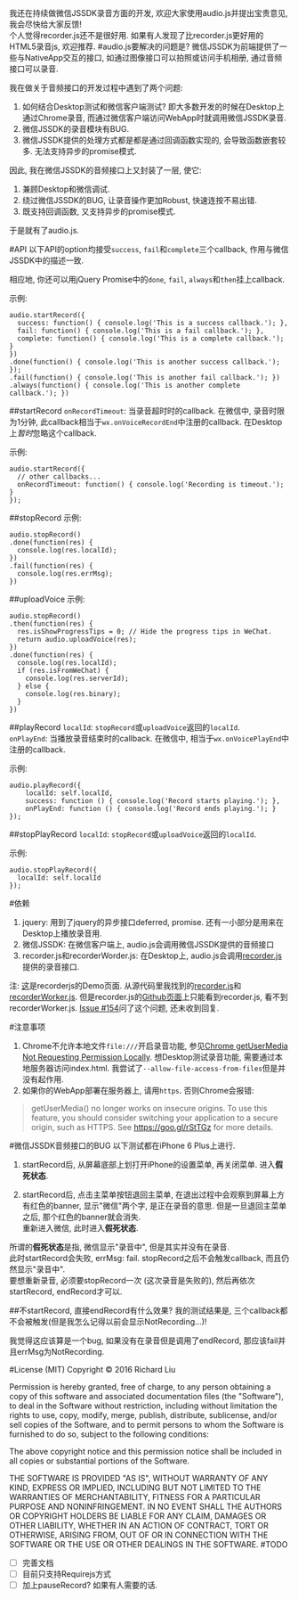 我还在持续做微信JSSDK录音方面的开发, 欢迎大家使用audio.js并提出宝贵意见, 我会尽快给大家反馈!  
个人觉得recorder.js还不是很好用. 如果有人发现了比recorder.js更好用的HTML5录音js, 欢迎推荐.
#audio.js要解决的问题是?
微信JSSDK为前端提供了一些与NativeApp交互的接口, 如通过图像接口可以拍照或访问手机相册, 通过音频接口可以录音.

我在做关于音频接口的开发过程中遇到了两个问题:  
1. 如何结合Desktop测试和微信客户端测试? 即大多数开发的时候在Desktop上通过Chrome录音, 而通过微信客户端访问WebApp时就调用微信JSSDK录音.  
2. 微信JSSDK的录音模块有BUG.  
3. 微信JSSDK提供的处理方式都是都是通过回调函数实现的, 会导致函数嵌套较多. 无法支持异步的promise模式.

因此, 我在微信JSSDK的音频接口上又封装了一层, 使它:  
1. 兼顾Desktop和微信调试.  
2. 绕过微信JSSDK的BUG, 让录音操作更加Robust, 快速连按不易出错.  
3. 既支持回调函数, 又支持异步的promise模式.

于是就有了audio.js.

#API
以下API的option均接受`success`, `fail`和`complete`三个callback, 作用与微信JSSDK中的描述一致.

相应地, 你还可以用jQuery Promise中的`done`, `fail`, `always`和`then`挂上callback.

示例:
```
audio.startRecord({
  success: function() { console.log('This is a success callback.'); },
  fail: function() { console.log('This is a fail callback.'); },
  complete: function() { console.log('This is a complete callback.'); }
})
.done(function() { console.log('This is another success callback.'); });
.fail(function() { console.log('This is another fail callback.'); })
.always(function() { console.log('This is another complete callback.'); })
```

##startRecord
`onRecordTimeout`: 当录音超时时的callback. 在微信中, 录音时限为1分钟, 此callback相当于`wx.onVoiceRecordEnd`中注册的callback. 在Desktop上*暂时*忽略这个callback.

示例:
```
audio.startRecord({
  // other callbacks...
  onRecordTimeout: function() { console.log('Recording is timeout.'); }
});
```
##stopRecord
示例:
```
audio.stopRecord()
.done(function(res) {
  console.log(res.localId);
})
.fail(function(res) {
  console.log(res.errMsg);
})
```
##uploadVoice
示例:
```
audio.stopRecord()
.then(function(res) {
  res.isShowProgressTips = 0; // Hide the progress tips in WeChat.
  return audio.uploadVoice(res);
})
.done(function(res) {
  console.log(res.localId);
  if (res.isFromWeChat) {
  	console.log(res.serverId);
  } else {
  	console.log(res.binary);
  }
})
```
##playRecord
`localId`: `stopRecord`或`uploadVoice`返回的`localId`.  
`onPlayEnd`: 当播放录音结束时的callback. 在微信中, 相当于`wx.onVoicePlayEnd`中注册的callback.

示例:
```
audio.playRecord({
    localId: self.localId,
    success: function () { console.log('Record starts playing.'); },
    onPlayEnd: function () { console.log('Record ends playing.'); }
});
```
##stopPlayRecord
`localId`: `stopRecord`或`uploadVoice`返回的`localId`.

示例:
```
audio.stopPlayRecord({
  localId: self.localId
});
```

#依赖
1. jquery: 用到了jquery的异步接口deferred, promise. 还有一小部分是用来在Desktop上播放录音用.
2. 微信JSSDK: 在微信客户端上, audio.js会调用微信JSSDK提供的音频接口
3. recorder.js和recorderWorder.js: 在Desktop上, audio.js会调用[recorder.js](https://github.com/mattdiamond/Recorderjs)提供的录音接口.

注: [这](https://webaudiodemos.appspot.com/AudioRecorder/index.html)是recorderjs的Demo页面. 从源代码里我找到的[recorder.js](https://webaudiodemos.appspot.com/AudioRecorder/js/recorderjs/recorder.js)和[recorderWorker.js](https://webaudiodemos.appspot.com/AudioRecorder/js/recorderjs/recorderWorker.js). 但是recorder.js的[Github页面](https://github.com/mattdiamond/Recorderjs)上只能看到recorder.js, 看不到recorderWorker.js. [Issue #154](https://github.com/mattdiamond/Recorderjs/issues/154)问了这个问题, 还未收到回复.

#注意事项
1. Chrome不允许本地文件`file:///`开启录音功能, 参见[Chrome getUserMedia Not Requesting Permission Locally](https://stackoverflow.com/questions/13723699/chrome-getusermedia-not-requesting-permission-locally#). 想Desktop测试录音功能, 需要通过本地服务器访问index.html.
我尝试了`--allow-file-access-from-files`但是并没有起作用.
2. 如果你的WebApp部署在服务器上, 请用`https`. 否则Chrome会报错:

>getUserMedia() no longer works on insecure origins. To use this feature, you should consider switching your application to a secure origin, such as HTTPS. See https://goo.gl/rStTGz for more details.


#微信JSSDK音频接口的BUG
以下测试都在iPhone 6 Plus上进行.

1. startRecord后, 从屏幕底部上划打开iPhone的设置菜单, 再关闭菜单. 进入**假死状态**.

2. startRecord后, 点击主菜单按钮退回主菜单, 在退出过程中会观察到屏幕上方有红色的banner, 显示"微信"两个字, 是正在录音的意思. 但是一旦退回主菜单之后, 那个红色的banner就会消失.  
重新进入微信, 此时进入**假死状态**.

所谓的**假死状态**是指, 微信显示"录音中", 但是其实并没有在录音.  
此时startRecord会失败, errMsg: fail. stopRecord之后不会触发callback, 而且仍然显示"录音中".  
要想重新录音, 必须要stopRecord一次 (这次录音是失败的), 然后再依次startRecord, endRecord才可以.

##不startRecord, 直接endRecord有什么效果?
我的测试结果是, 三个callback都不会被触发(但是我怎么记得以前会显示NotRecording…)!

我觉得这应该算是一个bug, 如果没有在录音但是调用了endRecord, 那应该fail并且errMsg为NotRecording.

#License (MIT)
Copyright © 2016 Richard Liu

Permission is hereby granted, free of charge, to any person obtaining a copy of this software and associated documentation files (the "Software"), to deal in the Software without restriction, including without limitation the rights to use, copy, modify, merge, publish, distribute, sublicense, and/or sell copies of the Software, and to permit persons to whom the Software is furnished to do so, subject to the following conditions:

The above copyright notice and this permission notice shall be included in all copies or substantial portions of the Software.

THE SOFTWARE IS PROVIDED "AS IS", WITHOUT WARRANTY OF ANY KIND, EXPRESS OR IMPLIED, INCLUDING BUT NOT LIMITED TO THE WARRANTIES OF MERCHANTABILITY, FITNESS FOR A PARTICULAR PURPOSE AND NONINFRINGEMENT. IN NO EVENT SHALL THE AUTHORS OR COPYRIGHT HOLDERS BE LIABLE FOR ANY CLAIM, DAMAGES OR OTHER LIABILITY, WHETHER IN AN ACTION OF CONTRACT, TORT OR OTHERWISE, ARISING FROM, OUT OF OR IN CONNECTION WITH THE SOFTWARE OR THE USE OR OTHER DEALINGS IN THE SOFTWARE.
#TODO
- [ ] 完善文档
- [ ] 目前只支持Requirejs方式
- [ ] 加上pauseRecord? 如果有人需要的话.
